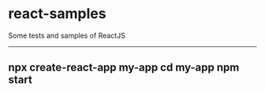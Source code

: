 # react-samples
Some tests and samples of ReactJS

---
npx create-react-app my-app
cd my-app
npm start
---
